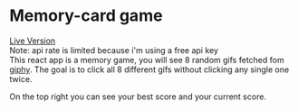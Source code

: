 # Memory-card game

[Live Version](https://maximilianpepper.github.io/memory-card/) </br>
Note: api rate is limited because i'm using a free api key </br>
This react app is a memory game, you will see 8 random gifs fetched fom [giphy](https://giphy.com/).
The goal is to click all 8 different gifs without clicking any single one twice.
</br>

On the top right you can see your best score and your current score.
